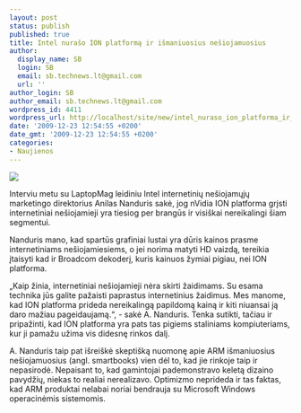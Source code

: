```yaml
---
layout: post
status: publish
published: true
title: Intel nurašo ION platformą ir išmaniuosius nešiojamuosius
author:
  display_name: SB
  login: SB
  email: sb.technews.lt@gmail.com
  url: ''
author_login: SB
author_email: sb.technews.lt@gmail.com
wordpress_id: 4411
wordpress_url: http://localhost/site/new/intel_nuraso_ion_platforma_ir_ismaniuosius_nesiojamuosius/
date: '2009-12-23 12:54:55 +0200'
date_gmt: '2009-12-23 12:54:55 +0200'
categories:
- Naujienos
---
```

<div class="imgright"><img src="http://t0.gstatic.com/images?q=tbn:lWkISiaFNpGMNM:http://hothardware.com/newsimages/Item9390/nvidia-ion-chipset-med.jpg"  /></div>
<p>Interviu metu su LaptopMag leidiniu Intel internetinių nešiojamųjų marketingo direktorius Anilas Nanduris sakė, jog nVidia ION platforma grįsti internetiniai nešiojamieji yra tiesiog per brangūs ir visiškai nereikalingi šiam segmentui.</p>
<p>Nanduris mano, kad spartūs grafiniai lustai yra dūris kainos prasme internetiniams nešiojamiesiems, o jei norima matyti HD vaizdą, tereikia įtaisyti kad ir Broadcom dekoderį, kuris kainuos žymiai pigiau, nei ION platforma.</p>
<p>„Kaip žinia, internetiniai nešiojamieji nėra skirti žaidimams. Su esama technika jūs galite pažaisti paprastus internetinius žaidimus. Mes manome, kad ION platforma prideda nereikalingą papildomą kainą ir kiti niuansai ją daro mažiau pageidaujamą.“, - sakė A. Nanduris. Tenka sutikti, tačiau ir pripažinti, kad ION platforma yra pats tas pigiems staliniams kompiuteriams, kur ji pamažu užima vis didesnę rinkos dalį.</p>
<p>A. Nanduris taip pat išreiškė skeptišką nuomonę apie ARM išmaniuosius nešiojamuosius (angl. smartbooks) vien dėl to, kad jie rinkoje taip ir nepasirodė. Nepaisant to, kad gamintojai pademonstravo keletą dizaino pavydžių, niekas to realiai nerealizavo. Optimizmo neprideda ir tas faktas, kad ARM produktai nelabai noriai bendrauja su Microsoft Windows operacinėmis sistemomis.<br /></p>
